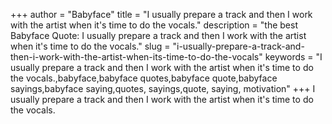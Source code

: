 +++
author = "Babyface"
title = "I usually prepare a track and then I work with the artist when it's time to do the vocals."
description = "the best Babyface Quote: I usually prepare a track and then I work with the artist when it's time to do the vocals."
slug = "i-usually-prepare-a-track-and-then-i-work-with-the-artist-when-its-time-to-do-the-vocals"
keywords = "I usually prepare a track and then I work with the artist when it's time to do the vocals.,babyface,babyface quotes,babyface quote,babyface sayings,babyface saying,quotes, sayings,quote, saying, motivation"
+++
I usually prepare a track and then I work with the artist when it's time to do the vocals.
